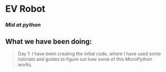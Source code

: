 # EV  Robot
### *Mid at python*

## What we have been doing:

>Day 1: I have been creating the initial code, where I have used some tutorials and guides to figure out how some of this MicroPython works. 

